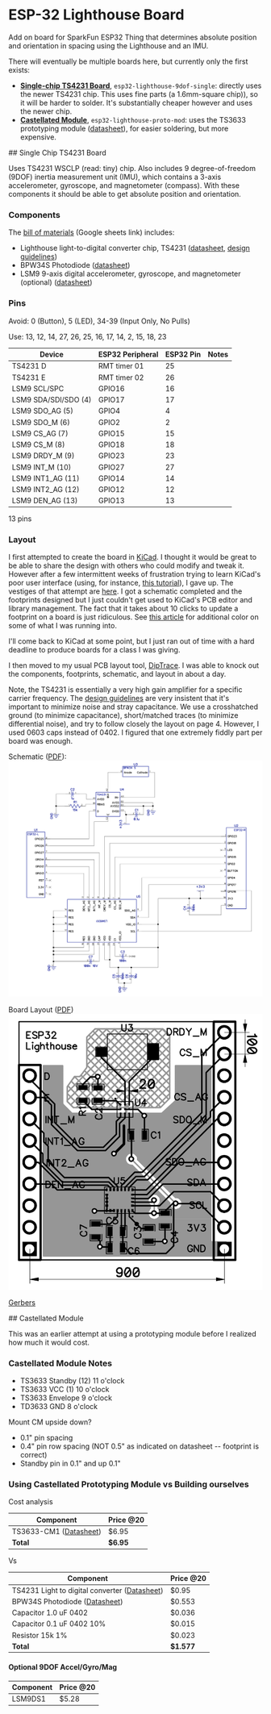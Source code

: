 # ESP-32 Lighthouse Board

Add on board for SparkFun ESP32 Thing that determines absolute position and orientation in spacing using the Lighthouse 
and an IMU.

There will eventually be multiple boards here, but currently only the first exists:

* **[Single-chip TS4231 Board](#esp-32-lighthouse-9dof-single)**, `esp32-lighthouse-9dof-single`: directly uses the newer TS4231 chip.  This uses fine parts (a 1.6mm-square chip)), so it will be harder to solder.  It's substantially cheaper however and uses the newer chip.
* **[Castellated Module](#castellated_module)**, `esp32-lighthouse-proto-mod`: uses the TS3633 prototyping module ([datasheet](https://www.triadsemi.com/wp-content/uploads/dlm_uploads/2016/09/TS3633-CM1_Datasheet-Rev-B.pdf)), for easier soldering, but more expensive.


<a name='esp-32-lighthouse-9dof-single'>
## Single Chip TS4231 Board
</a>

Uses TS4231 WSCLP (read: tiny) chip.  Also includes 9 degree-of-freedom (9DOF) inertia measurement unit (IMU), which contains a 3-axis accelerometer, gyroscope, and magnetometer (compass). With these components it should be able to get absolute position and orientation.


### Components

The [bill of materials](https://docs.google.com/spreadsheets/d/1Z215yCS3Rhd9xmao2OCiXYKUPr7iIdqlMC3hmtdATUM/edit#gid=0) (Google sheets link) includes:

* Lighthouse light-to-digital converter chip, TS4231 ([datasheet](https://www.triadsemi.com/wp-content/uploads/dlm_uploads/2017/06/triad_semi_ts4231_datasheet_rev_a.pdf), [design guidelines](https://www.triadsemi.com/download/18126/))
* BPW34S Photodiode ([datasheet](https://media.digikey.com/pdf/Data%20Sheets/Osram%20PDFs/bpw34_spdf.pdf))
* LSM9 9-axis digital accelerometer, gyroscope, and magnetometer (optional) ([datasheet](http://www.st.com/content/ccc/resource/technical/document/datasheet/1e/3f/2a/d6/25/eb/48/46/DM00103319.pdf/files/DM00103319.pdf/jcr:content/translations/en.DM00103319.pdf))


### Pins

Avoid: 0 (Button), 5 (LED), 34-39 (Input Only, No Pulls)

Use: 13, 12, 14, 27, 26, 25, 16, 17, 14, 2, 15, 18, 23

| Device | ESP32 Peripheral | ESP32 Pin | Notes |
| --- | --- | --- | --- |
| TS4231 D | RMT timer 01 | 25 | |
| TS4231 E | RMT timer 02 | 26 | |
| LSM9 SCL/SPC | GPIO16 | 16 | | 
| LSM9 SDA/SDI/SDO (4) | GPIO17 | 17 | | 
| LSM9 SDO_AG (5) | GPIO4 | 4 | | 
| LSM9 SDO_M (6) | GPIO2 | 2 | |
| LSM9 CS_AG (7) |  GPIO15 | 15 | | 
| LSM9 CS_M (8) | GPIO18 | 18 | | 
| LSM9 DRDY_M (9) | GPIO23 | 23 | 
| LSM9 INT_M (10)  | GPIO27	 | 27 | |
| LSM9 INT1_AG (11) | GPIO14 | 14 | |
| LSM9 INT2_AG (12) | GPIO12 | 12 | |
| LSM9 DEN_AG (13) | GPIO13 | 13 | |

13 pins

### Layout

I first attempted to create the board in [KiCad](http://kicad-pcb.org/).  I thought it would be great to be able to share the design with others who could modify and tweak it.  However after a few intermittent weeks of frustration trying to learn KiCad's poor user interface (using, for instance, [this tutorial](http://babryce.com/kicad/tutorial.html)), I gave up.  The vestiges of that attempt are [here](kicad_attempt).  I got a schematic completed and the footprints designed but I just couldn't get used to KiCad's PCB editor and library management.  The fact that it takes about 10 clicks to update a footprint on a board is just ridiculous.  See [this article](http://diy-scib.org/blog/working-kicads-terrible-library-management) for additional color on some of what I was running into.

I'll come back to KiCad at some point, but I just ran out of time with a hard deadline to produce boards for a class I was giving.

I then moved to my usual PCB layout tool, [DipTrace](https://www.diptrace.com/).  I was able to knock out the components, footprints, schematic, and layout in about a day.

Note, the TS4231 is essentially a very high gain amplifier for a specific carrier frequency.  The [design guidelines](https://www.triadsemi.com/download/18126) are very insistent that it's important to minimize noise and stray capacitance.  We use a crosshatched ground (to minimize capacitance), short/matched traces (to minimize differential noise), and try to follow closely the layout on page 4.  However, I used 0603 caps instead of 0402.  I figured that one extremely fiddly part per board was enough.

Schematic ([PDF](outputs/esp32-lighthouse-9dof-single-v1-schem.pdf)):
![Schematic](outputs/esp32-lighthouse-9dof-single-v1-schem.png)


Board Layout ([PDF](outputs/esp32-lighthouse-9dof-single-v1-board.pdf))
![Board Layout](outputs/esp32-lighthouse-9dof-single-v1-white.png)

[Gerbers](outputs/esp32-lighthouse-9dof-single-v1)

<a name='castellated_module'>
## Castellated Module
</a>

This was an earlier attempt at using a prototyping module before I realized how much it would cost.

### Castellated Module Notes

* TS3633 Standby (12) 11 o'clock
* TS3633 VCC (1) 10 o'clock
* TS3633 Envelope  9 o'clock
* TD3633 GND 8 o'clock

Mount CM upside down?

* 0.1" pin spacing
* 0.4" pin row spacing (NOT 0.5" as indicated on datasheet -- footprint is correct)
* Standby pin in 0.1" and up 0.1"


### Using Castellated Prototyping Module vs Building ourselves
Cost analysis

| Component | Price @20|
| --- | --- |
| TS3633-CM1 ([Datasheet](https://www.triadsemi.com/download/16617/)) | $6.95 | 
| **Total** | **$6.95** |

Vs


| Component | Price @20|
| --- | --- |
| TS4231 Light to digital converter ([Datasheet](https://www.triadsemi.com/download/17260/)) | $0.95 | 
| BPW34S Photodiode ([Datasheet](http://www.mouser.com/ds/2/311/BPW%2034%20S,%20Lead%20(Pb)%20Free%20Product%20-%20RoHS%20Compliant-335799.pdf)) | $0.553 |
| Capacitor 1.0 uF 0402 | $0.036 |
| Capacitor 0.1 uF 0402 10% | $0.015 | 
| Resistor 15k 1% | $0.023
| **Total** | **$1.577** |

#### Optional 9DOF Accel/Gyro/Mag

| Component | Price @20|
| --- | --- |
| LSM9DS1 | $5.28 |



